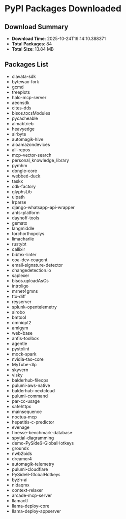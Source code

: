 # PyPI Packages Downloaded

## Download Summary
- **Download Time**: 2025-10-24T19:14:10.388371
- **Total Packages**: 84
- **Total Size**: 13.84 MB

## Packages List
- clavata-sdk
- bytewax-fork
- gcmd
- treeplots
- halo-mcp-server
- aeonsdk
- cites-dds
- bisos.tocsModules
- pycacheable
- almabtrieb
- heavyedge
- airbyte
- automagik-hive
- aioamazondevices
- all-repos
- mcp-vector-search
- personal_knowledge_library
- pymhm
- dongle-core
- webbed-duck
- taskx
- cdk-factory
- glyphsLib
- uipath
- lrparse
- django-whatsapp-api-wrapper
- ants-platform
- dayhoff-tools
- gemato
- langmiddle
- torchorthopolys
- limacharlie
- rustybt
- callixir
- bibtex-linter
- coa-dev-coagent
- email-signature-detector
- changedetection.io
- saplexer
- bisos.uploadAsCs
- introligo
- mrnet4gmns
- ttx-diff
- reyserver
- splunk-opentelemetry
- airobo
- bmtool
- omniopt2
- amlgym
- web-base
- anfis-toolbox
- agentle
- pystolint
- mock-spark
- nvidia-tao-core
- MyTube-dlp
- skyvern
- visky
- balderhub-fileops
- pulumi-aws-native
- balderhub-nextcloud
- pulumi-command
- par-cc-usage
- safehttpx
- mainsequence
- noctua-mcp
- hepatitis-c-predictor
- evenage
- finesse-benchmark-database
- spytial-diagramming
- demo-PySide6-GlobalHotkeys
- groundx
- nwb2bids
- dreamer4
- automagik-telemetry
- pulumi-cloudflare
- PySide6-GlobalHotkeys
- byzh-ai
- nidaqmx
- context-relaxer
- arcade-mcp-server
- llamactl
- llama-deploy-core
- llama-deploy-appserver
